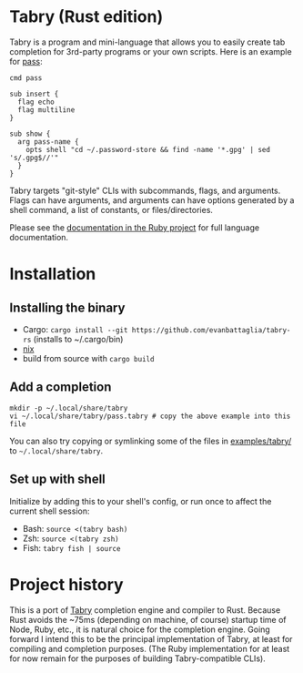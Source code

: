 # Tabry (Rust edition)
Tabry is a program and mini-language that allows you to easily create tab completion for 3rd-party programs or your own scripts. Here is an example for [pass](https://www.passwordstore.org/):

```
cmd pass

sub insert {
  flag echo
  flag multiline
}

sub show {
  arg pass-name {
    opts shell "cd ~/.password-store && find -name '*.gpg' | sed 's/.gpg$//'"
  }
}
```

Tabry targets "git-style" CLIs with subcommands, flags, and arguments. Flags can have arguments, and arguments can have options generated by a shell command, a list of constants, or files/directories.

Please see the [documentation in the Ruby project](https://github.com/evanbattaglia/tabry/blob/master/LANGUAGE_REFERENCE.md) for full language documentation.

# Installation

## Installing the binary
* Cargo: `cargo install --git https://github.com/evanbattaglia/tabry-rs` (installs to ~/.cargo/bin)
* [nix](nix/README.md)
* build from source with `cargo build`

## Add a completion

```
mkdir -p ~/.local/share/tabry
vi ~/.local/share/tabry/pass.tabry # copy the above example into this file
```

You can also try copying or symlinking some of the files in [examples/tabry/](./examples/tabry/) to `~/.local/share/tabry`.

## Set up with shell

Initialize by adding this to your shell's config, or run once to affect the current shell session:
* Bash: `source <(tabry bash)`
* Zsh: `source <(tabry zsh)`
* Fish: `tabry fish | source`

# Project history

This is a port of [Tabry](https://github.com/evanbattaglia/tabry/) completion engine and compiler to Rust. Because Rust avoids the ~75ms (depending on machine, of course) startup time of Node, Ruby, etc., it is natural choice for the completion engine. Going forward I intend this to be the principal implementation of Tabry, at least for compiling and completion purposes. (The Ruby implementation for at least for now remain for the purposes of building Tabry-compatible CLIs). 

